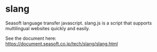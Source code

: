 # slang
Seasoft language transfer javascript.
slang.js is a script that supports multilingual websites quickly and easily.

See the document here:
https://document.seasoft.co.jp/tech/slang/slang.html

